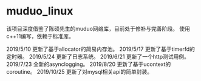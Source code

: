 # muduo_linux
该项目深度借鉴了陈硕先生的muduo网络库，目前处于修补与完善阶段。
使用c++11编写，依赖于标准库。

2019/5/10 更新了基于allocator的简易内存池。
2019/5/17 更新了基于timerfd的定时器。
2019/5/24 更新了日志系统。
2019/6/21 更新了一个http测试用例。
2019/7/23 全新的asynclogging。
2019/8/20 更新了基于ucontext的coroutine。
2019/10/25 更新了对mysql相关api的简单封装。
